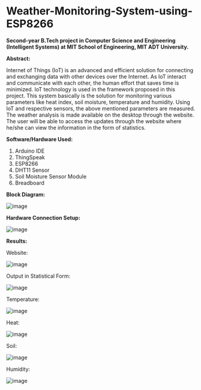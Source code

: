 # Weather-Monitoring-System-using-ESP8266

**Second-year B.Tech project in Computer Science and Engineering (Intelligent Systems) at MIT School of Engineering, MIT ADT University.**

**Abstract:**

Internet of Things (IoT) is an advanced and efficient solution for connecting and exchanging data with other devices over the Internet. As IoT interact and communicate with each other, the human effort that saves time is minimized. IoT technology is used in the framework proposed in this project. This system basically is the solution for monitoring various parameters like heat index, soil moisture, temperature and humidity. Using IoT and respective sensors, the above mentioned parameters are measured. The weather analysis is made available on the desktop through the website. The user will be able to access the updates through the website where he/she can view the information in the form of statistics.

**Software/Hardware Used:**

1. Arduino IDE
2. ThingSpeak
3. ESP8266
4. DHT11 Sensor
5. Soil Moisture Sensor Module
6. Breadboard

**Block Diagram:**

![image](https://github.com/Manaswi-Vichare/Weather-Monitoring-System-using-ESP8266/assets/83514527/065f870f-3304-4ec0-8829-d895d15641b3)

**Hardware Connection Setup:**

![image](https://github.com/Manaswi-Vichare/Weather-Monitoring-System-using-ESP8266/assets/83514527/cb8fde74-7e89-4cb6-8632-922ae1bab9cc)

**Results:**

Website:

![image](https://github.com/Manaswi-Vichare/Weather-Monitoring-System-using-ESP8266/assets/83514527/8f94c2ef-6798-4aa3-bc34-184fa255cba0)

Output in Statistical Form:

![image](https://github.com/Manaswi-Vichare/Weather-Monitoring-System-using-ESP8266/assets/83514527/2401f35c-269c-4d3f-b962-aef9e9810a7a)

Temperature:

![image](https://github.com/Manaswi-Vichare/Weather-Monitoring-System-using-ESP8266/assets/83514527/297b4add-85d1-44f2-94e9-4f37f382689e)

Heat:

![image](https://github.com/Manaswi-Vichare/Weather-Monitoring-System-using-ESP8266/assets/83514527/c6e6486e-3edb-46a6-825e-3cd645a65f29)

Soil:

![image](https://github.com/Manaswi-Vichare/Weather-Monitoring-System-using-ESP8266/assets/83514527/48eb1201-dadf-4a9f-98cd-859373764d79)

Humidity:

![image](https://github.com/Manaswi-Vichare/Weather-Monitoring-System-using-ESP8266/assets/83514527/b86d0124-443c-41a5-ab97-cd131e9d70fd)
